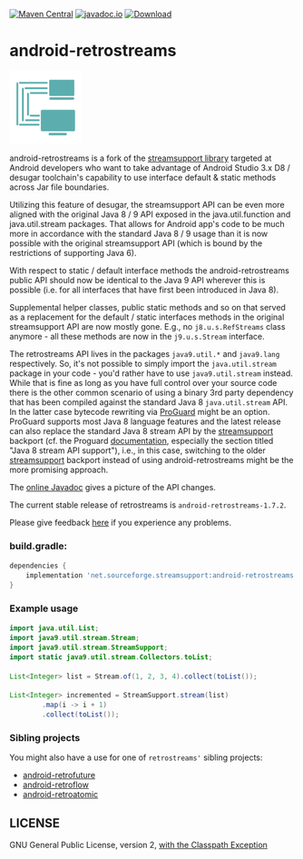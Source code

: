 [![Maven Central](https://img.shields.io/maven-central/v/net.sourceforge.streamsupport/android-retrostreams.svg)](http://mvnrepository.com/artifact/net.sourceforge.streamsupport/android-retrostreams)
[![javadoc.io](https://javadocio-badges.herokuapp.com/net.sourceforge.streamsupport/android-retrostreams/badge.svg)](http://www.javadoc.io/doc/net.sourceforge.streamsupport/android-retrostreams/)
[![Download](https://api.bintray.com/packages/stefan-zobel/android-retrostreams/android-retrostreams/images/download.svg) ](https://bintray.com/stefan-zobel/android-retrostreams/android-retrostreams/_latestVersion)

# android-retrostreams

![](art/streamsupport-sf.png)

android-retrostreams is a fork of the [streamsupport library](https://github.com/stefan-zobel/streamsupport)
targeted at Android developers who want to take advantage of Android Studio 3.x D8 / desugar toolchain's
capability to use interface default & static methods across Jar file boundaries.

Utilizing this feature of desugar, the streamsupport API can be even more aligned with the original
Java 8 / 9 API exposed in the java.util.function and java.util.stream packages. That allows for Android
app's code to be much more in accordance with the standard Java 8 / 9 usage than it is now possible with the
original streamsupport API (which is bound by the restrictions of supporting Java 6).

With respect to static / default interface methods the android-retrostreams public API should now be
identical to the Java 9 API wherever this is possible (i.e. for all interfaces that have first been
introduced in Java 8).

Supplemental helper classes, public static methods and so on that served as a replacement for the
default / static interfaces methods in the original streamsupport API are now mostly gone.
E.g., no `j8.u.s.RefStreams` class anymore - all these methods are now in the `j9.u.s.Stream` interface.

The retrostreams API lives in the packages `java9.util.*` and `java9.lang` respectively. So, it's not possible
to simply import the `java.util.stream` package in your code - you'd rather have to use `java9.util.stream` instead.
While that is fine as long as you have full control over your source code there is the other common scenario of using
a binary 3rd party dependency that has been compiled against the standard Java 8 `java.util.stream` API. In the latter
case bytecode rewriting via [ProGuard](https://github.com/Guardsquare/proguard) might be an option.  ProGuard supports
most Java 8 language features and the latest release can also replace the standard Java 8 stream API by the
[streamsupport](https://github.com/stefan-zobel/streamsupport) backport (cf. the Proguard [documentation](https://www.guardsquare.com/en/products/proguard/manual/gradleplugin), especially the section titled "Java 8 stream API support"),
i.e., in this case, switching to the older [streamsupport](https://github.com/stefan-zobel/streamsupport) backport instead
of using android-retrostreams might be the more promising approach.

The [online Javadoc](https://retrostreams.github.io/android-retrostreams/apidocs/index.html) gives a
picture of the API changes.

The current stable release of retrostreams is `android-retrostreams-1.7.2`.

Please give feedback [here](https://github.com/retrostreams/android-retrostreams/issues) if you experience
any problems.


### build.gradle:

```gradle
dependencies {
    implementation 'net.sourceforge.streamsupport:android-retrostreams:1.7.2'
}
```

### Example usage

```java
import java.util.List;
import java9.util.stream.Stream;
import java9.util.stream.StreamSupport;
import static java9.util.stream.Collectors.toList;

List<Integer> list = Stream.of(1, 2, 3, 4).collect(toList());

List<Integer> incremented = StreamSupport.stream(list)
        .map(i -> i + 1)
        .collect(toList());
```

### Sibling projects

You might also have a use for one of `retrostreams'` sibling projects:

* [android-retrofuture](https://github.com/retrostreams/android-retrofuture)
* [android-retroflow](https://github.com/retrostreams/android-retroflow)
* [android-retroatomic](https://github.com/retrostreams/android-retroatomic)


## LICENSE

GNU General Public License, version 2, [with the Classpath Exception](https://github.com/retrostreams/android-retrostreams/blob/master/GPL_ClasspathException)
